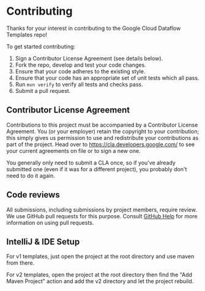 # Contributing

Thanks for your interest in contributing to the Google Cloud Dataflow Templates
repo!

To get started contributing:

1. Sign a Contributor License Agreement (see details below).
1. Fork the repo, develop and test your code changes.
1. Ensure that your code adheres to the existing style.
1. Ensure that your code has an appropriate set of unit tests which all pass.
1. Run `mvn verify` to verify all tests and checks pass.
1. Submit a pull request.

## Contributor License Agreement

Contributions to this project must be accompanied by a Contributor License
Agreement. You (or your employer) retain the copyright to your contribution;
this simply gives us permission to use and redistribute your contributions as
part of the project. Head over to <https://cla.developers.google.com/> to see
your current agreements on file or to sign a new one.

You generally only need to submit a CLA once, so if you've already submitted one
(even if it was for a different project), you probably don't need to do it
again.

## Code reviews

All submissions, including submissions by project members, require review. We
use GitHub pull requests for this purpose. Consult
[GitHub Help](https://help.github.com/articles/about-pull-requests/) for more
information on using pull requests.


## IntelliJ & IDE Setup

For v1 templates, just open the project at the root directory and use maven
from there. 

For v2 templates, open the project at the root directory then find the 
"Add Maven Project" action and add the v2 directory and let the project rebuild.